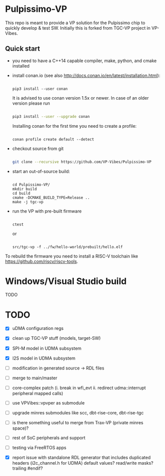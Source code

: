 # Pulpissimo-VP
This repo is meant to provide a VP solution for the Pulpissimo chip to quickly develop &amp; test SW.
Initially this is forked from TGC-VP project in VP-Vibes.

## Quick start

* you need to have a C++14 capable compiler, make, python, and cmake installed

* install conan.io (see also http://docs.conan.io/en/latest/installation.html):
  
  ```

  pip3 install --user conan

  ```
  
  It is advised to use conan version 1.5x or newer. In case of an older version please run
  
  ```sh

  pip3 install --user --upgrade conan

  ``` 
  
  Installing conan for the first time you need to create a profile:
  
  ```
  
  conan profile create default --detect
  
  ```
  
* checkout source from git

  ```sh

  git clone --recursive https://github.com/VP-Vibes/Pulpissimo-VP

  ``` 

* start an out-of-source build:
  
  ```

  cd Pulpissimo-VP/
  mkdir build
  cd build
  cmake -DCMAKE_BUILD_TYPE=Release ..
  make -j tgc-vp

  ```
  
* run the VP with pre-built firmware

  ```

  ctest

  ```

  or

  ```

  src/tgc-vp -f ../fw/hello-world/prebuilt/hello.elf 

  ```
  
To rebuild the firmware you need to install a RISC-V toolchain like https://github.com/riscv/riscv-tools.

# Windows/Visual Studio build
TODO

# TODO
- [x] uDMA configuration regs 
- [x] clean up TGC-VP stuff (models, target-SW)
- [x] SPI-M model in UDMA subsystem
- [x] I2S model in UDMA subsystem

- [ ] modification in generated source -> RDL files
- [ ] merge to main/master
- [ ] core-complex patch (i. break in wfi_evt ii. redirect udma::interrupt peripheral mapped calls)

- [ ] use VPVibes::vpvper as submodule
- [ ] upgrade minres submodules like scc, dbt-rise-core, dbt-rise-tgc 
- [ ] is there something useful to merge from Trax-VP (private minres space)?
- [ ] rest of SoC peripherals and support
- [ ] testing via FreeRTOS apps

- [x] report issue with standalone RDL generator that includes duplicated headers (i2c_channel.h for UDMA)
      default values? read/write masks?
      trailing #endif?